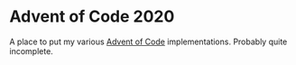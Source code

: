 # Advent of Code 2020
A place to put my various [Advent of Code](https://adventofcode.com/) implementations. Probably quite incomplete.
